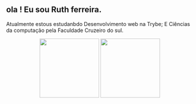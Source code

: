 ## ola !  Eu sou Ruth ferreira.
Atualmente estous estudanbdo Desenvolvimento web na Trybe;
E Ciências da computação  pela Faculdade Cruzeiro do sul.
<div align="center">
  <img height="160em" src="https://github-readme-stats.vercel.app/api?username=Ruthvfs&show_icons=true&theme=dark&include_all_commits=true&count_private=true"/>
  <img height="160em" src="https://github-readme-stats.vercel.app/api/top-langs/?username=Ruthvfs&layout=compact&langs_count=10&theme=dark"/>

  <!-- TEMAS: dark, radical, merko, gruvbox, tokyonight, onedark, cobalt, synthwave, highcontrast, dracula -->
</div>
